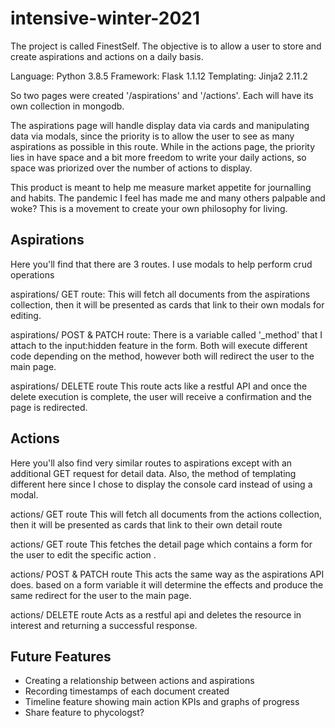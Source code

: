 # intensive-winter-2021

The project is called FinestSelf. The objective is to allow a user to store and create aspirations and actions on a daily basis.

Language: Python 3.8.5
Framework: Flask 1.1.12
Templating: Jinja2 2.11.2

So two pages were created '/aspirations' and '/actions'. Each will have its own collection in mongodb.

The aspirations page will handle display data via cards and manipulating data via modals, since the priority is to allow the user to see as many aspirations as possible in this route. While in the actions page, the priority lies in have space and a bit more freedom to write your daily actions, so space was priorized over the number of actions to display.

This product is meant to help me measure market appetite for journalling and habits. The pandemic I feel has made me and many others palpable and woke? This is a movement to create your own philosophy for living.

## Aspirations
Here you'll find that there are 3 routes. I use modals to help perform crud operations 

aspirations/ GET route:
This will fetch all documents from the aspirations collection, then it will be presented as cards that link to their own modals for editing.

aspirations/ POST & PATCH route:
There is a variable called '_method' that I attach to the input:hidden feature in the form. Both will execute different code depending on the method, however both will redirect the user to the main page.

aspirations/<id> DELETE route
This route acts like a restful API and once the delete execution is complete, the user will receive a confirmation and the page is redirected.

## Actions
Here you'll also find very similar routes to aspirations except with an additional GET request for detail data. Also, the method of templating different here since I chose to display the console card instead of using a modal.

actions/ GET route 
This will fetch all documents from the actions collection, then it will be presented as cards that link to their own detail route

actions/<id> GET route
This fetches the detail page which contains a form for the user to edit the specific action .

actions/ POST & PATCH route
This acts the same way as the aspirations API does. based on a form variable it will determine the effects and produce the same redirect for the user to the main page.

actions/<id> DELETE route
Acts as a restful api and deletes the resource in interest and returning a successful response. 
## Future Features
- Creating a relationship between actions and aspirations
- Recording timestamps of each document created
- Timeline feature showing main action KPIs and graphs of progress
- Share feature to phycologst?
